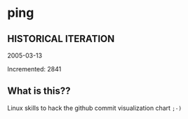 # ping

## HISTORICAL ITERATION
2005-03-13

Incremented: 2841

## What is this?? 
Linux skills to hack the github commit visualization chart `;-)`
